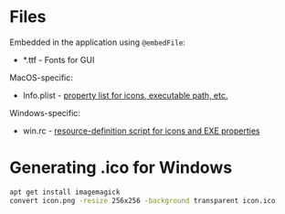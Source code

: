 # Files

Embedded in the application using `@embedFile`:

* *.ttf - Fonts for GUI

MacOS-specific:

* Info.plist - [property list for icons, executable path, etc.](https://developer.apple.com/documentation/bundleresources/information_property_list)

Windows-specific:

* win.rc - [resource-definition script for icons and EXE properties](https://learn.microsoft.com/en-us/windows/win32/menurc/about-resource-files)


# Generating .ico for Windows

```bash
apt get install imagemagick
convert icon.png -resize 256x256 -background transparent icon.ico
```

